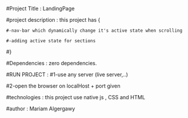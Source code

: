 #Project Title : LandingPage

#project description : this project has {

    #-nav-bar which dynamically change it's active state when scrolling 
    
    #-adding active state for sections 
    
#}

#Dependencies :  zero dependencies. 

#RUN PROJECT : 
#1-use any server (live server,..) 

#2-open the browser on localHost + port given 

#technologies : this project use native js , CSS and HTML

#author : Mariam Algergawy


